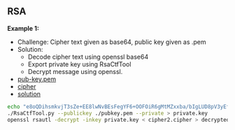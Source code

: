 RSA
-

**Example 1:**
  * Challenge: Cipher text given as base64, public key given as .pem
  * Solution: 
    * Decode cipher text using openssl base64
    * Export private key using RsaCtfTool
    * Decrypt message using openssl.
  * [pub-key.pem](https://github.com/ByamB4/CCC/blob/master/Cryptography/Examples/src/rsa-example-1.pem)
  * [cipher](https://github.com/ByamB4/CCC/blob/master/Cryptography/Examples/src/rsa-example-1.cipher)
  * [solution](https://github.com/ByamB4/CCC/blob/master/Cryptography/Examples/src/rsa-example-1.sh)
  
```sh
echo "e8oQDihsmkvjT3sZe+EE8lwNvBEsFegYF6+OOFOiR6gMtMZxxba/bIgLUD8pV3yEf0gOOfHuB5bC3vQmo7bE4PcIKfpFGZBA" | openssl base64 -d > cipher2.cipher
./RsaCtfTool.py --publickey ./pubkey.pem --private > private.key
openssl rsautl -decrypt -inkey private.key < cipher2.cipher > decrypted
```
